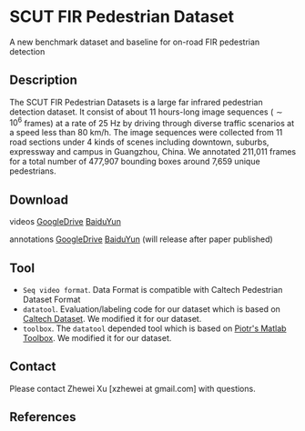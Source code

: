 # SCUT FIR Pedestrian Dataset
A new benchmark dataset and baseline for on-road FIR pedestrian detection

## Description

The SCUT FIR Pedestrian Datasets is a large far infrared pedestrian detection dataset. It  consist of about 11 hours-long image sequences ($\sim 10^6$ frames) at a rate of 25 Hz by driving through diverse traffic scenarios at a speed less than 80 km/h. The image sequences were collected from 11 road sections under 4 kinds of scenes including downtown, suburbs, expressway and campus in Guangzhou, China. We annotated 211,011 frames for a total number of 477,907 bounding boxes around 7,659 unique pedestrians.

## Download

videos [GoogleDrive](https://drive.google.com/open?id=0B5mvevJ3ivDKbXdkVlNNSGJDVGM) [BaiduYun](http://pan.baidu.com/s/1geBkEMf)

annotations [GoogleDrive]() [BaiduYun]() (will release after paper published)

## Tool

- `Seq video format`. Data Format is compatible with Caltech Pedestrian Dataset Format
- `datatool`.  Evaluation/labeling code for our dataset which is based on [Caltech Dataset](http://www.vision.caltech.edu/Image_Datasets/CaltechPedestrians/). We modified it for our dataset.
- `toolbox`. The `datatool` depended tool which is based on [Piotr's Matlab Toolbox](https://pdollar.github.io/toolbox/index.html).  We modified it for our dataset.

## Contact

Please contact Zhewei Xu [xzhewei at gmail.com] with questions.

## References

